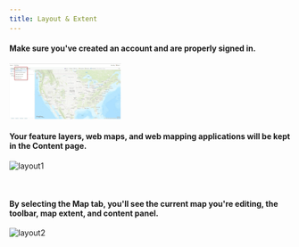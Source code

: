 ```yaml
---
title: Layout & Extent
---
```


#### Make sure you've created an account and are properly signed in. 
<html><img src="https://github.com/nulib-ds/arcgis_online/blob/e8aec25891759d9f3598429e39c7b84566f8be08/img/add_data_1.jpg" width="200" height="100"></html>
<br>

#### Your feature layers, web maps, and web mapping applications will be kept in the Content page.
![layout1](/arcgis-online/img/content_page.jpg)

<br>

#### By selecting the Map tab, you'll see the current map you're editing, the toolbar, map extent, and content panel. 
![layout2](/arcgis-online/img/map.jpg)
